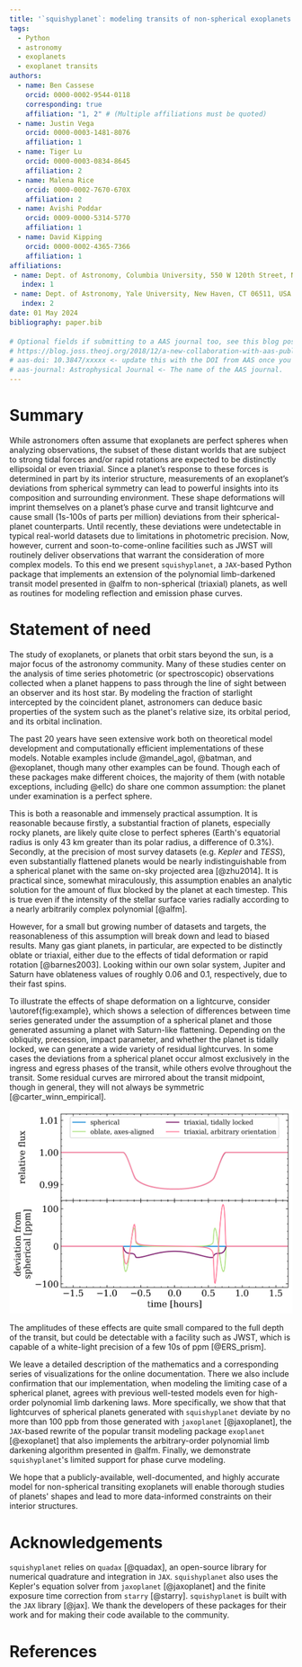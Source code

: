 ```yaml
---
title: '`squishyplanet`: modeling transits of non-spherical exoplanets in JAX'
tags:
  - Python
  - astronomy
  - exoplanets
  - exoplanet transits
authors:
  - name: Ben Cassese
    orcid: 0000-0002-9544-0118
    corresponding: true
    affiliation: "1, 2" # (Multiple affiliations must be quoted)
  - name: Justin Vega
    orcid: 0000-0003-1481-8076
    affiliation: 1
  - name: Tiger Lu
    orcid: 0000-0003-0834-8645
    affiliation: 2
  - name: Malena Rice
    orcid: 0000-0002-7670-670X
    affiliation: 2
  - name: Avishi Poddar
    orcid: 0009-0000-5314-5770
    affiliation: 1
  - name: David Kipping
    orcid: 0000-0002-4365-7366
    affiliation: 1
affiliations:
 - name: Dept. of Astronomy, Columbia University, 550 W 120th Street, New York NY 10027, USA
   index: 1
 - name: Dept. of Astronomy, Yale University, New Haven, CT 06511, USA
   index: 2
date: 01 May 2024
bibliography: paper.bib

# Optional fields if submitting to a AAS journal too, see this blog post:
# https://blog.joss.theoj.org/2018/12/a-new-collaboration-with-aas-publishing
# aas-doi: 10.3847/xxxxx <- update this with the DOI from AAS once you know it.
# aas-journal: Astrophysical Journal <- The name of the AAS journal.
---
```


# Summary

While astronomers often assume that exoplanets are perfect spheres when analyzing observations, the subset of these distant worlds that are subject to strong tidal forces and/or rapid rotations are expected to be distinctly ellipsoidal or even triaxial. Since a planet’s response to these forces is determined in part by its interior structure, measurements of an exoplanet’s deviations from spherical symmetry can lead to powerful insights into its composition and surrounding environment. These shape deformations will imprint themselves on a planet’s phase curve and transit lightcurve and cause small (1s-100s of parts per million) deviations from their spherical-planet counterparts. Until recently, these deviations were undetectable in typical real-world datasets due to limitations in photometric precision. Now, however, current and soon-to-come-online facilities such as JWST will routinely deliver observations that warrant the consideration of more complex models. To this end we present `squishyplanet`, a `JAX`-based Python package that implements an extension of the polynomial limb-darkened transit model presented in @alfm to non-spherical (triaxial) planets, as well as routines for modeling reflection and emission phase curves.


# Statement of need

The study of exoplanets, or planets that orbit stars beyond the sun, is a major focus of the astronomy community. Many of these studies center on the analysis of time series photometric (or spectroscopic) observations collected when a planet happens to pass through the line of sight between an observer and its host star. By modeling the fraction of starlight intercepted by the coincident planet, astronomers can deduce basic properties of the system such as the planet's relative size, its orbital period, and its orbital inclination.

The past 20 years have seen extensive work both on theoretical model development and computationally efficient implementations of these models. Notable examples include @mandel_agol, @batman, and @exoplanet, though many other examples can be found. Though each of these packages make different choices, the majority of them (with notable exceptions, including @ellc) do share one common assumption: the planet under examination is a perfect sphere.

This is both a reasonable and immensely practical assumption. It is reasonable because firstly, a substantial fraction of planets, especially rocky planets, are likely quite close to perfect spheres (Earth's equatorial radius is only 43 km greater than its polar radius, a difference of 0.3%). Secondly, at the precision of most survey datasets (e.g. *Kepler* and *TESS*), even substantially flattened planets would be nearly indistinguishable from a spherical planet with the same on-sky projected area [@zhu2014]. It is practical since, somewhat miraculously, this assumption enables an analytic solution for the amount of flux blocked by the planet at each timestep. This is true even if the intensity of the stellar surface varies radially according to a nearly arbitrarily complex polynomial [@alfm].

However, for a small but growing number of datasets and targets, the reasonableness of this assumption will break down and lead to biased results. Many gas giant planets, in particular, are expected to be distinctly oblate or triaxial, either due to the effects of tidal deformation or rapid rotation [@barnes2003]. Looking within our own solar system, Jupiter and Saturn have oblateness values of roughly 0.06 and 0.1, respectively, due to their fast spins.

To illustrate the effects of shape deformation on a lightcurve, consider \autoref{fig:example}, which shows a selection of differences between time series generated under the assumption of a spherical planet and those generated assuming a planet with Saturn-like flattening. Depending on the obliquity, precession, impact parameter, and whether the planet is tidally locked, we can generate a wide variety of residual lightcurves. In some cases the deviations from a spherical planet occur almost exclusively in the ingress and egress phases of the transit, while others evolve throughout the transit. Some residual curves are mirrored about the transit midpoint, though in general, they will not always be symmetric [@carter_winn_empirical].

![A sampling of differences between transits of spherical and non-spherical planets. A more complete description of how each of these curves were generated can be found in the [online documentation](https://squishyplanet.readthedocs.io/en/latest/tutorials/create_a_lightcurve.html).\label{fig:example}](deviations.png)

The amplitudes of these effects are quite small compared to the full depth of the transit, but could be detectable with a facility such as JWST, which is capable of a white-light precision of a few 10s of ppm [@ERS_prism].

We leave a detailed description of the mathematics and a corresponding series of visualizations for the online documentation. There we also include confirmation that our implementation, when modeling the limiting case of a spherical planet, agrees with previous well-tested models even for high-order polynomial limb darkening laws. More specifically, we show that that lightcurves of spherical planets generated with `squishyplanet` deviate by no more than 100 ppb from those generated with  `jaxoplanet` [@jaxoplanet], the `JAX`-based rewrite of the popular transit modeling package `exoplanet` [@exoplanet] that also implements the arbitrary-order polynomial limb darkening algorithm presented in @alfm. Finally, we demonstrate `squishyplanet`'s limited support for phase curve modeling. 

We hope that a publicly-available, well-documented, and highly accurate model for non-spherical transiting exoplanets will enable thorough studies of planets' shapes and lead to more data-informed constraints on their interior structures.

# Acknowledgements

`squishyplanet` relies on `quadax` [@quadax], an open-source library for numerical quadrature and integration in `JAX`. `squishyplanet` also uses the Kepler's equation solver from `jaxoplanet` [@jaxoplanet] and the finite exposure time correction from `starry` [@starry]. `squishyplanet` is built with the `JAX` library [@jax]. We thank the developers of these packages for their work and for making their code available to the community.

# References